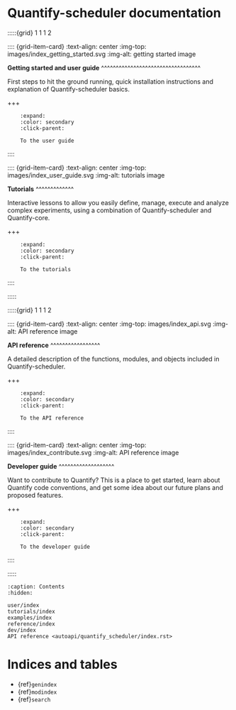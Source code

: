 # Quantify-scheduler documentation

:::::{grid} 1 1 1 2

:::: {grid-item-card}
:text-align: center
:img-top: images/index_getting_started.svg
:img-alt: getting started image

**Getting started and user guide**
^^^^^^^^^^^^^^^^^^^^^^^^^^^^^^^^^^

First steps to hit the ground running, quick installation instructions
and explanation of Quantify-scheduler basics.

+++

```{button-ref} user/index
    :expand:
    :color: secondary
    :click-parent:

    To the user guide
```
::::



:::: {grid-item-card}
:text-align: center
:img-top: images/index_user_guide.svg
:img-alt: tutorials image




**Tutorials**
^^^^^^^^^^^^^

Interactive lessons to allow you easily define, manage, execute and analyze complex
experiments, using a combination of Quantify-scheduler and Quantify-core.

+++

```{button-ref} tutorials/index
    :expand:
    :color: secondary
    :click-parent:

    To the tutorials
```

::::

:::::

:::::{grid} 1 1 1 2

:::: {grid-item-card}
:text-align: center
:img-top: images/index_api.svg
:img-alt: API reference image

**API reference**
^^^^^^^^^^^^^^^^^

A detailed description of the functions, modules, and objects included in
Quantify-scheduler.

+++

```{button-ref} autoapi/quantify_scheduler/index
    :expand:
    :color: secondary
    :click-parent:

    To the API reference
```
::::

:::: {grid-item-card}
:text-align: center
:img-top: images/index_contribute.svg
:img-alt: API reference image

**Developer guide**
^^^^^^^^^^^^^^^^^^^

Want to contribute to Quantify? This is a place to get started, learn about Quantify
code conventions, and get some idea about our future plans and proposed features.

+++
```{button-ref} dev/index
    :expand:
    :color: secondary
    :click-parent:

    To the developer guide
```
::::

:::::

```{toctree}
:caption: Contents
:hidden:

user/index
tutorials/index
examples/index
reference/index
dev/index
API reference <autoapi/quantify_scheduler/index.rst>
```



# Indices and tables

- {ref}`genindex`
- {ref}`modindex`
- {ref}`search`
